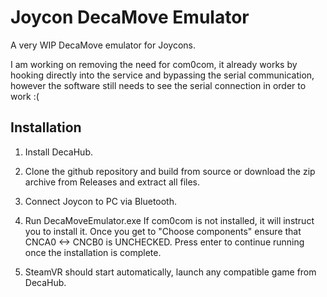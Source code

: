 # Joycon DecaMove Emulator
A very WIP DecaMove emulator for Joycons. 

I am working on removing the need for com0com, it already works by hooking directly into the service and bypassing the serial communication, however the software still needs to see the serial connection in order to work :(

## Installation

1. Install DecaHub.

2. Clone the github repository and build from source or download the zip archive from Releases and extract all files.

3. Connect Joycon to PC via Bluetooth.

4. Run DecaMoveEmulator.exe
If com0com is not installed, it will instruct you to install it. Once you get to "Choose components" ensure that CNCA0 <-> CNCB0 is UNCHECKED. Press enter to continue running once the installation is complete.

5. SteamVR should start automatically, launch any compatible game from DecaHub.


